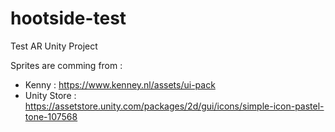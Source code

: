 # hootside-test
Test AR Unity Project


Sprites are comming from : 
* Kenny : https://www.kenney.nl/assets/ui-pack 
* Unity Store : https://assetstore.unity.com/packages/2d/gui/icons/simple-icon-pastel-tone-107568